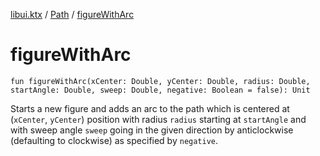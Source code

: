 [libui.ktx](../index.md) / [Path](index.md) / [figureWithArc](./figure-with-arc.md)

# figureWithArc

`fun figureWithArc(xCenter: Double, yCenter: Double, radius: Double, startAngle: Double, sweep: Double, negative: Boolean = false): Unit`

Starts a new figure and adds an arc to the path which is centered at (`xCenter`, `yCenter`) position
with radius `radius` starting at `startAngle` and with sweep angle `sweep` going in the given direction
by anticlockwise (defaulting to clockwise) as specified by `negative`.

